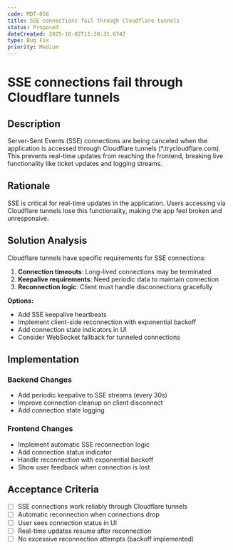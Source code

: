 ```yaml
---
code: MDT-056
title: SSE connections fail through Cloudflare tunnels
status: Proposed
dateCreated: 2025-10-02T11:38:31.674Z
type: Bug Fix
priority: Medium
---
```


# SSE connections fail through Cloudflare tunnels

## Description

Server-Sent Events (SSE) connections are being canceled when the application is accessed through Cloudflare tunnels (*.trycloudflare.com). This prevents real-time updates from reaching the frontend, breaking live functionality like ticket updates and logging streams.

## Rationale

SSE is critical for real-time updates in the application. Users accessing via Cloudflare tunnels lose this functionality, making the app feel broken and unresponsive.

## Solution Analysis

Cloudflare tunnels have specific requirements for SSE connections:
1. **Connection timeouts**: Long-lived connections may be terminated
2. **Keepalive requirements**: Need periodic data to maintain connection
3. **Reconnection logic**: Client must handle disconnections gracefully

**Options:**
- Add SSE keepalive heartbeats
- Implement client-side reconnection with exponential backoff
- Add connection state indicators in UI
- Consider WebSocket fallback for tunneled connections

## Implementation

### Backend Changes
- Add periodic keepalive to SSE streams (every 30s)
- Improve connection cleanup on client disconnect
- Add connection state logging

### Frontend Changes
- Implement automatic SSE reconnection logic
- Add connection status indicator
- Handle reconnection with exponential backoff
- Show user feedback when connection is lost

## Acceptance Criteria

- [ ] SSE connections work reliably through Cloudflare tunnels
- [ ] Automatic reconnection when connections drop
- [ ] User sees connection status in UI
- [ ] Real-time updates resume after reconnection
- [ ] No excessive reconnection attempts (backoff implemented)